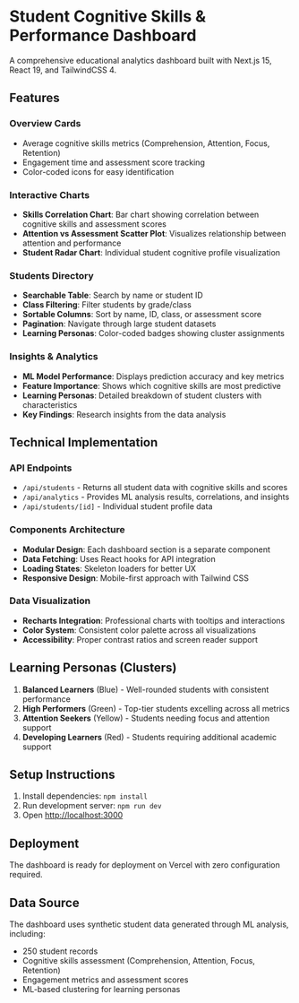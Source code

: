 # Student Cognitive Skills & Performance Dashboard

A comprehensive educational analytics dashboard built with Next.js 15, React 19, and TailwindCSS 4.

## Features

### Overview Cards
- Average cognitive skills metrics (Comprehension, Attention, Focus, Retention)
- Engagement time and assessment score tracking
- Color-coded icons for easy identification

### Interactive Charts
- **Skills Correlation Chart**: Bar chart showing correlation between cognitive skills and assessment scores
- **Attention vs Assessment Scatter Plot**: Visualizes relationship between attention and performance
- **Student Radar Chart**: Individual student cognitive profile visualization

### Students Directory
- **Searchable Table**: Search by name or student ID
- **Class Filtering**: Filter students by grade/class
- **Sortable Columns**: Sort by name, ID, class, or assessment score
- **Pagination**: Navigate through large student datasets
- **Learning Personas**: Color-coded badges showing cluster assignments

### Insights & Analytics
- **ML Model Performance**: Displays prediction accuracy and key metrics
- **Feature Importance**: Shows which cognitive skills are most predictive
- **Learning Personas**: Detailed breakdown of student clusters with characteristics
- **Key Findings**: Research insights from the data analysis

## Technical Implementation

### API Endpoints
- `/api/students` - Returns all student data with cognitive skills and scores
- `/api/analytics` - Provides ML analysis results, correlations, and insights
- `/api/students/[id]` - Individual student profile data

### Components Architecture
- **Modular Design**: Each dashboard section is a separate component
- **Data Fetching**: Uses React hooks for API integration
- **Loading States**: Skeleton loaders for better UX
- **Responsive Design**: Mobile-first approach with Tailwind CSS

### Data Visualization
- **Recharts Integration**: Professional charts with tooltips and interactions
- **Color System**: Consistent color palette across all visualizations
- **Accessibility**: Proper contrast ratios and screen reader support

## Learning Personas (Clusters)

1. **Balanced Learners** (Blue) - Well-rounded students with consistent performance
2. **High Performers** (Green) - Top-tier students excelling across all metrics
3. **Attention Seekers** (Yellow) - Students needing focus and attention support
4. **Developing Learners** (Red) - Students requiring additional academic support

## Setup Instructions

1. Install dependencies: `npm install`
2. Run development server: `npm run dev`
3. Open [http://localhost:3000](http://localhost:3000)

## Deployment

The dashboard is ready for deployment on Vercel with zero configuration required.

## Data Source

The dashboard uses synthetic student data generated through ML analysis, including:
- 250 student records
- Cognitive skills assessment (Comprehension, Attention, Focus, Retention)
- Engagement metrics and assessment scores
- ML-based clustering for learning personas
